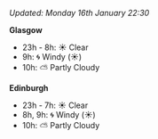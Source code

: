 *Updated: Monday 16th January 22:30*

**Glasgow**

* 23h - 8h: :sunny: Clear
* 9h: :cyclone: Windy (:sunny:)
* 10h: :partly_sunny: Partly Cloudy

**Edinburgh**

* 23h - 7h: :sunny: Clear
* 8h, 9h: :cyclone: Windy (:sunny:)
* 10h: :partly_sunny: Partly Cloudy
